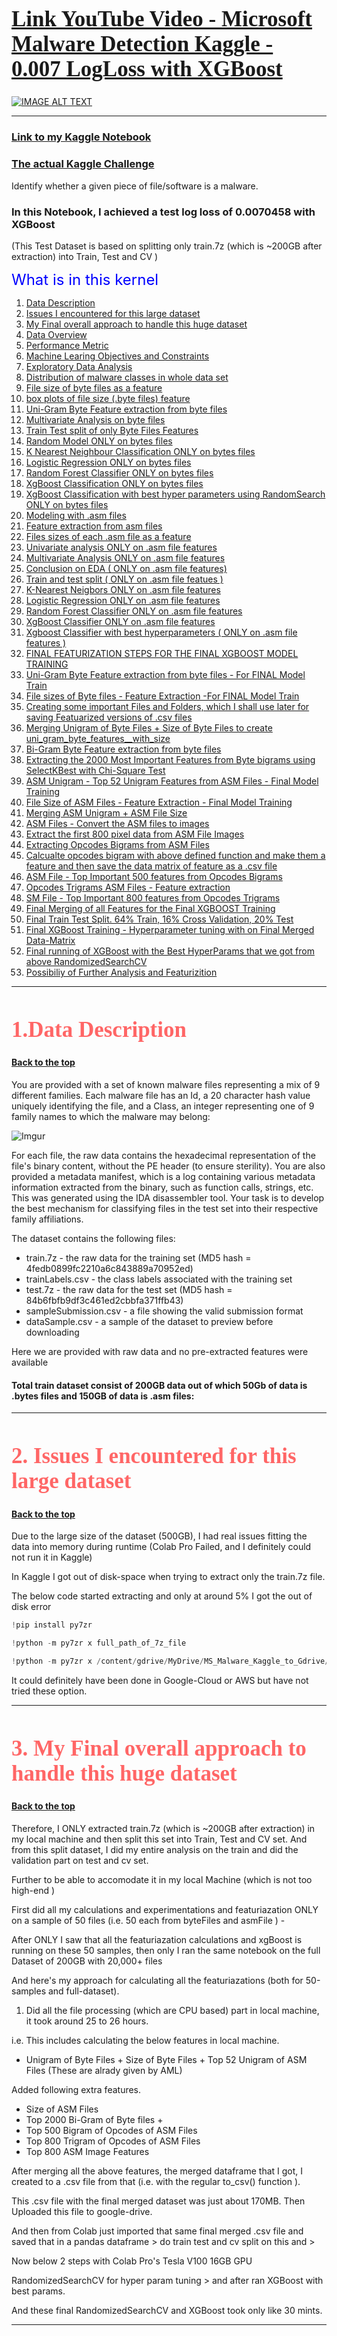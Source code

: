<a href="https://www.youtube.com/watch?v=CwLPglxw1WA&list=PLxqBkZuBynVQEvXfJpq3smfuKq3AiNW-N&index=23"><h1 style="font-size:250%; font-family:cursive; color:#ff6666;"><b>Link YouTube Video - Microsoft Malware Detection Kaggle - 0.007 LogLoss with XGBoost </b></h1></a>

[![IMAGE ALT TEXT](https://imgur.com/HFVQ04Q.png)](https://www.youtube.com/watch?v=QI0qjDfMtAw&list=PLxqBkZuBynVS8mDTc8ZGermXiS-32pR2y&index=1)

---

### [Link to my Kaggle Notebook](https://www.kaggle.com/paulrohan2020/microsoft-malware-detection-log-loss-of-0-0070)

### [The actual Kaggle Challenge](https://www.kaggle.com/c/malware-classification/overview)

Identify whether a given piece of file/software is a malware.

### In this Notebook, I achieved a test log loss of 0.0070458 with XGBoost

(This Test Dataset is based on splitting only train.7z (which is ~200GB after extraction) into Train, Test and CV )

<font size=5 color='blue'> What is in this kernel</font>

1. [Data Description](#1)
2. [Issues I encountered for this large dataset](#2)
3. [My Final overall approach to handle this huge dataset](#3)
4. [Data Overview](#4)
5. [Performance Metric](#5)
6. [Machine Learing Objectives and Constraints](#6)
7. [Exploratory Data Analysis](#7)
8. [Distribution of malware classes in whole data set](#8)
9. [File size of byte files as a feature](#9)
10. [box plots of file size (.byte files) feature](#10)
11. [Uni-Gram Byte Feature extraction from byte files](#11)
12. [Multivariate Analysis on byte files](#12)
13. [Train Test split of only Byte Files Features](#13)
14. [Random Model ONLY on bytes files](#14)
15. [K Nearest Neighbour Classification ONLY on bytes files](#15)
16. [Logistic Regression ONLY on bytes files](#16)
17. [Random Forest Classifier ONLY on bytes files](#17)
18. [XgBoost Classification ONLY on bytes files](#18)
19. [XgBoost Classification with best hyper parameters using RandomSearch ONLY on bytes files](#19)
20. [Modeling with .asm files](#20)
21. [Feature extraction from asm files](#21)
22. [Files sizes of each .asm file as a feature](#22)
23. [Univariate analysis ONLY on .asm file features](#23)
24. [Multivariate Analysis ONLY on .asm file features](#24)
25. [Conclusion on EDA ( ONLY on .asm file features)](#25)
26. [Train and test split ( ONLY on .asm file featues )](#26)
27. [K-Nearest Neigbors ONLY on .asm file features](#27)
28. [Logistic Regression ONLY on .asm file features](#28)
29. [Random Forest Classifier ONLY on .asm file features](#29)
30. [XgBoost Classifier ONLY on .asm file features](#30)
31. [Xgboost Classifier with best hyperparameters ( ONLY on .asm file features )](#31)
32. [FINAL FEATURIZATION STEPS FOR THE FINAL XGBOOST MODEL TRAINING](#32)
33. [Uni-Gram Byte Feature extraction from byte files - For FINAL Model Train](#33)
34. [File sizes of Byte files - Feature Extraction -For FINAL Model Train](#34)
35. [Creating some important Files and Folders, which I shall use later for saving Featuarized versions of .csv files](#35)
36. [Merging Unigram of Byte Files + Size of Byte Files to create uni_gram_byte_features\_\_with_size](#36)
37. [Bi-Gram Byte Feature extraction from byte files](#37)
38. [Extracting the 2000 Most Important Features from Byte bigrams using SelectKBest with Chi-Square Test](#38)
39. [ASM Unigram - Top 52 Unigram Features from ASM Files - Final Model Training](#39)
40. [File Size of ASM Files - Feature Extraction - Final Model Training](#40)
41. [Merging ASM Unigram + ASM File Size](#41)
42. [ASM Files - Convert the ASM files to images](#42)
43. [Extract the first 800 pixel data from ASM File Images](#43)
44. [Extracting Opcodes Bigrams from ASM Files](#44)
45. [Calcualte opcodes bigram with above defined function and make them a feature and then save the data matrix of feature as a .csv file](#45)
46. [ASM File - Top Important 500 features from Opcodes Bigrams](#46)
47. [Opcodes Trigrams ASM Files - Feature extraction ](#47)
48. [SM File - Top Important 800 features from Opcodes Trigrams](#48)
49. [Final Merging of all Features for the Final XGBOOST Training](#49)
50. [Final Train Test Split. 64% Train, 16% Cross Validation, 20% Test](#50)
51. [Final XGBoost Training - Hyperparameter tuning with on Final Merged Data-Matrix](#51)
52. [Final running of XGBoost with the Best HyperParams that we got from above RandomizedSearchCV](#52)
53. [Possibiliy of Further Analysis and Featurizition](#53)

---

<h1 style="font-size:250%; font-family:cursive; color:#ff6666;"><b>1.Data Description</b><a id="1"></a></h1>

#### [Back to the top](#0)

You are provided with a set of known malware files representing a mix of 9 different families. Each malware file has an Id, a 20 character hash value uniquely identifying the file, and a Class, an integer representing one of 9 family names to which the malware may belong:

![Imgur](https://imgur.com/xyRX60l.png)

For each file, the raw data contains the hexadecimal representation of the file's binary content, without the PE header (to ensure sterility). You are also provided a metadata manifest, which is a log containing various metadata information extracted from the binary, such as function calls, strings, etc. This was generated using the IDA disassembler tool. Your task is to develop the best mechanism for classifying files in the test set into their respective family affiliations.

The dataset contains the following files:

- train.7z - the raw data for the training set (MD5 hash = 4fedb0899fc2210a6c843889a70952ed)
- trainLabels.csv - the class labels associated with the training set
- test.7z - the raw data for the test set (MD5 hash = 84b6fbfb9df3c461ed2cbbfa371ffb43)
- sampleSubmission.csv - a file showing the valid submission format
- dataSample.csv - a sample of the dataset to preview before downloading

Here we are provided with raw data and no pre-extracted features were available

#### Total train dataset consist of 200GB data out of which 50Gb of data is .bytes files and 150GB of data is .asm files:

---

<h1 style="font-size:250%; font-family:cursive; color:#ff6666;"><b> 2. Issues I encountered for this large dataset <a id="2"></a></b></h1>

#### [Back to the top](#0)

Due to the large size of the dataset (500GB), I had real issues fitting the data into memory during runtime (Colab Pro Failed, and I definitely could not run it in Kaggle)

In Kaggle I got out of disk-space when trying to extract only the train.7z file.

The below code started extracting and only at around 5% I got the out of disk error

```py
!pip install py7zr

!python -m py7zr x full_path_of_7z_file

!python -m py7zr x /content/gdrive/MyDrive/MS_Malware_Kaggle_to_Gdrive/train.7z

```

It could definitely have been done in Google-Cloud or AWS but have not tried these option.

---

<h1 style="font-size:250%; font-family:cursive; color:#ff6666;"><b>3. My Final overall approach to handle this huge dataset <a id="3"></a></b></h1>

#### [Back to the top](#0)

Therefore, I ONLY extracted train.7z (which is ~200GB after extraction) in my local machine and then split this set into Train, Test and CV set. And from this split dataset, I did my entire analysis on the train and did the validation part on test and cv set.

Further to be able to accomodate it in my local Machine (which is not too high-end )

First did all my calculations and experimentations and featuriazation ONLY on a sample of 50 files (i.e. 50 each from byteFiles and asmFile ) -

After ONLY I saw that all the featuriazation calculations and xgBoost is running on these 50 samples, then only I ran the same notebook on the full Dataset of 200GB with 20,000+ files

And here's my approach for calculating all the featuriazations (both for 50-samples and full-dataset).

1. Did all the file processing (which are CPU based) part in local machine, it took around 25 to 26 hours.

i.e. This includes calculating the below features in local machine.

- Unigram of Byte Files + Size of Byte Files + Top 52 Unigram of ASM Files (These are alrady given by AML)

Added following extra features.

- Size of ASM Files
- Top 2000 Bi-Gram of Byte files +
- Top 500 Bigram of Opcodes of ASM Files
- Top 800 Trigram of Opcodes of ASM Files
- Top 800 ASM Image Features

After merging all the above features, the merged dataframe that I got, I created to a .csv file from that (i.e. with the regular to_csv() function ).

This .csv file with the final merged dataset was just about 170MB. Then Uploaded this file to google-drive.

And then from Colab just imported that same final merged .csv file and saved that in a pandas dataframe > do train test and cv split on this and >

Now below 2 steps with Colab Pro's Tesla V100 16GB GPU

RandomizedSearchCV for hyper param tuning > and after ran XGBoost with best params.

And these final RandomizedSearchCV and XGBoost took only like 30 mints.

---
